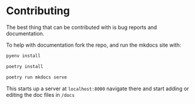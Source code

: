 # Contributing

The best thing that can be contributed with is bug reports and documentation.

To help with documentation fork the repo, and run the mkdocs site with:

```sh
pyenv install

poetry install

poetry run mkdocs serve 
```

This starts up a server at `localhost:8000` navigate there and start adding or editing the doc files in `/docs`

